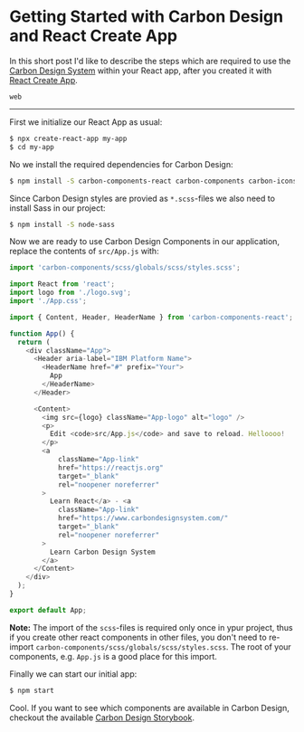 # Getting Started with Carbon Design and React Create App

In this short post I'd like to describe the steps which are required to use the [Carbon Design System](https://www.carbondesignsystem.com/) within your React app, after you created it with [React Create App](https://github.com/facebook/create-react-app).

```topics
web
```

---

First we initialize our React App as usual:

```bash
$ npx create-react-app my-app
$ cd my-app
```

No we install the required dependencies for Carbon Design:

```bash
$ npm install -S carbon-components-react carbon-components carbon-icons
```

Since Carbon Design styles are provied as `*.scss`-files we also need to install Sass in our project:

```bash
$ npm install -S node-sass
```

Now we are ready to use Carbon Design Components in our application, replace the contents of `src/App.js` with:

```javascript
import 'carbon-components/scss/globals/scss/styles.scss';

import React from 'react';
import logo from './logo.svg';
import './App.css';

import { Content, Header, HeaderName } from 'carbon-components-react';

function App() {
  return (
    <div className="App">
      <Header aria-label="IBM Platform Name">
        <HeaderName href="#" prefix="Your">
          App
        </HeaderName>
      </Header>

      <Content>
        <img src={logo} className="App-logo" alt="logo" />
        <p>
          Edit <code>src/App.js</code> and save to reload. Helloooo!
        </p>
        <a
            className="App-link"
            href="https://reactjs.org"
            target="_blank"
            rel="noopener noreferrer"
        >
          Learn React</a> - <a
            className="App-link"
            href="https://www.carbondesignsystem.com/"
            target="_blank"
            rel="noopener noreferrer"
        >
          Learn Carbon Design System
        </a>
      </Content>
    </div>
  );
}

export default App;
```

**Note:** The import of the `scss`-files is required only once in ypur project, thus if you create other react components in other files, you don't need to re-import `carbon-components/scss/globals/scss/styles.scss`. The root of your components, e.g. `App.js` is a good place for this import.

Finally we can start our initial app:

```bash
$ npm start
```

Cool. If you want to see which components are available in Carbon Design, checkout the available [Carbon Design Storybook](http://react.carbondesignsystem.com/).